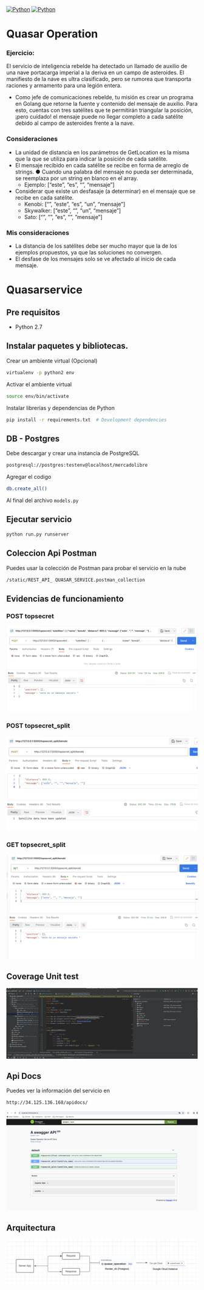 
[![Python](https://img.shields.io/badge/Python-%32.7-green.svg)](https://www.python.org/downloads/)
[![Python](https://img.shields.io/badge/Python-flask-blue.svg)](https://flask.palletsprojects.com/en/3.0.x/)


# Quasar Operation
### Ejercicio:
El servicio de inteligencia rebelde ha detectado un llamado de auxilio de una nave portacarga imperial a la deriva en un campo de asteroides. El manifiesto de la nave es ultra clasificado, pero se rumorea que transporta raciones y armamento para una legión entera.

- Como jefe de comunicaciones rebelde, tu misión es crear un programa en Golang que retorne la fuente y contenido del mensaje de auxilio. Para esto, cuentas con tres satélites que te permitirán triangular la posición, ¡pero cuidado! el mensaje puede no llegar completo a cada satélite debido al campo de asteroides frente a la nave.

### Consideraciones
- La unidad de distancia en los parámetros de GetLocation es la misma que la que se
utiliza para indicar la posición de cada satélite.
- El mensaje recibido en cada satélite se recibe en forma de arreglo de strings. ● Cuando una palabra del mensaje no pueda ser determinada, se reemplaza por un string en blanco en el array.
  - Ejemplo: [“este”, “es”, “”, “mensaje”]
- Considerar que existe un desfasaje (a determinar) en el mensaje que se recibe en cada
satélite.
  - Kenobi: [“”, “este”, “es”, “un”, “mensaje”]
  - Skywalker: [“este”, “”, “un”, “mensaje”] 
  - Sato: [“”, ””, ”es”, ””, ”mensaje”]

### Mis consideraciones
- La distancia de los satélites debe ser mucho mayor que la de los ejemplos propuestos, ya que las soluciones no convergen.
- El desfase de los mensajes solo se ve afectado al inicio de cada mensaje.


# Quasarservice
## Pre requisitos
* Python 2.7

## Instalar paquetes y bibliotecas.
Crear un ambiente virtual (Opcional)

```bash
virtualenv -p python2 env
```

Activar el ambiente virtual
```bash
source env/bin/activate
```

Instalar librerías y dependencias de Python

```bash
pip install -r requirements.txt  # Development dependencies
```

## DB - Postgres
Debe descargar y crear una instancia de PostgreSQL
```bash
postgresql://postgres:testenv@localhost/mercadolibre
```

Agregar el codigo 
```bash
db.create_all()
```
Al final del archivo `models.py` 

## Ejecutar servicio

```bash
python run.py runserver
```

## Coleccion Api Postman
Puedes usar la colección de Postman para probar el servicio en la nube
```bash
/static/REST_API_ QUASAR_SERVICE.postman_collection
```

## Evidencias de funcionamiento
### POST topsecret
![POST_topsecret](./static/topsecret_POST.png)

### POST topsecret_split
![POST_topsecret_split](./static/topsecret_split_POST.png)

### GET topsecret_split
![GET_topsecret_split](./static/topsecret_split_GET.png)

## Coverage Unit test
![coverage_unit_test](./static/coverage_unit_test.png)

## Api Docs
Puedes ver la información del servicio en 
```bash
http://34.125.136.168/apidocs/
```
![api_docs](./static/api_docs.png)

## Arquitectura 
![arquitectura](./static/Arquitectura.png)










